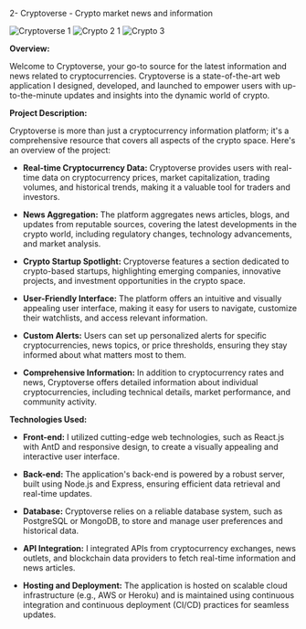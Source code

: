2- Cryptoverse - Crypto market news and information


![Cryptoverse 1](https://github.com/abdi-z/InternalMD/assets/92116477/9933b18f-a4f5-4f10-bf13-db93cb38d4e6)
![Crypto 2 1](https://github.com/abdi-z/InternalMD/assets/92116477/a509ecff-45af-4796-b1f3-d851c88bb13b)
![Crypto 3](https://github.com/abdi-z/InternalMD/assets/92116477/f1ff30b9-14c2-4e25-ae30-c2cd6768d485)



**Overview:**

Welcome to Cryptoverse, your go-to source for the latest information and news related to cryptocurrencies. Cryptoverse is a state-of-the-art web application I designed, developed, and launched to empower users with up-to-the-minute updates and insights into the dynamic world of crypto.

**Project Description:**

Cryptoverse is more than just a cryptocurrency information platform; it's a comprehensive resource that covers all aspects of the crypto space. Here's an overview of the project:

- **Real-time Cryptocurrency Data:** Cryptoverse provides users with real-time data on cryptocurrency prices, market capitalization, trading volumes, and historical trends, making it a valuable tool for traders and investors.
    
- **News Aggregation:** The platform aggregates news articles, blogs, and updates from reputable sources, covering the latest developments in the crypto world, including regulatory changes, technology advancements, and market analysis.
    
- **Crypto Startup Spotlight:** Cryptoverse features a section dedicated to crypto-based startups, highlighting emerging companies, innovative projects, and investment opportunities in the crypto space.
    
- **User-Friendly Interface:** The platform offers an intuitive and visually appealing user interface, making it easy for users to navigate, customize their watchlists, and access relevant information.
    
- **Custom Alerts:** Users can set up personalized alerts for specific cryptocurrencies, news topics, or price thresholds, ensuring they stay informed about what matters most to them.
    
- **Comprehensive Information:** In addition to cryptocurrency rates and news, Cryptoverse offers detailed information about individual cryptocurrencies, including technical details, market performance, and community activity.
    

**Technologies Used:**

- **Front-end:** I utilized cutting-edge web technologies, such as React.js with AntD and responsive design, to create a visually appealing and interactive user interface.
    
- **Back-end:** The application's back-end is powered by a robust server, built using Node.js and Express, ensuring efficient data retrieval and real-time updates.
    
- **Database:** Cryptoverse relies on a reliable database system, such as PostgreSQL or MongoDB, to store and manage user preferences and historical data.
    
- **API Integration:** I integrated APIs from cryptocurrency exchanges, news outlets, and blockchain data providers to fetch real-time information and news articles.
    
- **Hosting and Deployment:** The application is hosted on scalable cloud infrastructure (e.g., AWS or Heroku) and is maintained using continuous integration and continuous deployment (CI/CD) practices for seamless updates.


